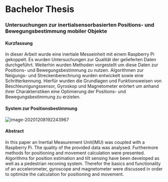 # Bachelor Thesis

### Untersuchungen zur inertialsensorbasierten Positions- und Bewegungsbestimmung mobiler Objekte





#### Kurzfassung

In dieser Arbeit wurde eine inertiale Messeinheit mit einem Raspberry Pi gekoppelt. Es wurden Untersuchungen zur Qualität der gelieferten Daten durchgeführt.
Weiterhin wurden Methoden vorgestellt um diese Daten zur Positions- und Bewegungsbestimmung zu nutzen. Algorithmen zur Neigungs- und Streckenberechnung
wurden entwickelt sowie eine Schritterkennung. Hierfür wurden die Grundlagen und
Funktionsweisen von Beschleunigungssensor, Gyroskop und Magnetometer erörtert
um anhand ihrer Charakteristiken eine Optimierung der Positions- und Bewegungsbestimmung zu erzielen.  



#### System zur Positionsbestimmung

![image-20201208192243967](C:\Users\Felix\AppData\Roaming\Typora\typora-user-images\image-20201208192243967.png)

#### Abstract
In this paper an Inertial Measurement Unit(IMU) was coupled with a Raspberry Pi.
The quality of the provided data was analysed. Furthermore methods for positioning
and movement calculation were presented. Algorithms for position estimation and
tilt sensing have been developed as well as a pedestrian reconing system. Therefor
the basics and functionality of an accelerometer, gyroscope and magnetometer were
discussed in order to optimize the calculation for positioning and movement.    